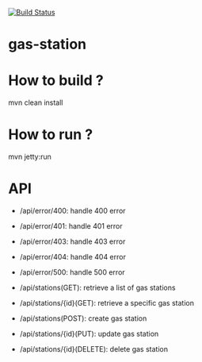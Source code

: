 [![Build Status](https://travis-ci.org/ogstation/gas-station.svg)](https://travis-ci.org/ogstation/gas-station)

gas-station
===========

How to build ?
======
mvn clean install

How to run ?
======
mvn jetty:run
 
API
======
* /api/error/400: handle 400 error
* /api/error/401: handle 401 error
* /api/error/403: handle 403 error
* /api/error/404: handle 404 error
* /api/error/500: handle 500 error

* /api/stations(GET): retrieve a list of gas stations
* /api/stations/{id}(GET): retrieve a specific gas station
* /api/stations(POST): create gas station
* /api/stations/{id}(PUT): update gas station
* /api/stations/{id}(DELETE): delete gas station
